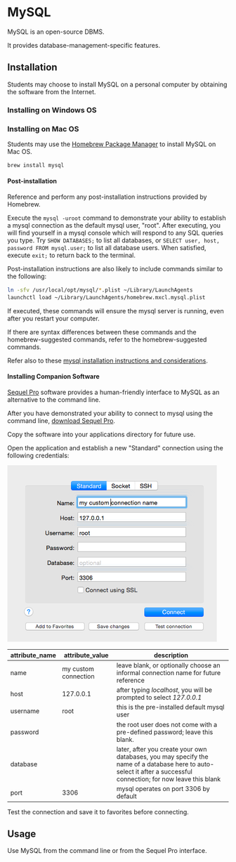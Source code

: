 # MySQL

MySQL is an open-source DBMS.

It provides database-management-specific features.

## Installation

Students may choose to install MySQL on a personal computer by obtaining the software from the Internet.

### Installing on Windows OS

### Installing on Mac OS

Students may use the [Homebrew Package Manager](homebrew-package-manager.md) to install MySQL on Mac OS.

```` sh
brew install mysql
````

#### Post-installation

Reference and perform any post-installation instructions provided by Homebrew.

Execute the `mysql -uroot` command
 to demonstrate your ability to establish a mysql connection
 as the default mysql user, "root". After executing, you will find yourself in a mysql console which will respond to any SQL queries you type. Try `SHOW DATABASES;` to list all databases, or `SELECT user, host, password FROM mysql.user;` to list all database users. When satisfied, execute `exit;` to return back to the  terminal.

Post-installation instructions are also likely to include commands similar to the following:

```` sh
ln -sfv /usr/local/opt/mysql/*.plist ~/Library/LaunchAgents
launchctl load ~/Library/LaunchAgents/homebrew.mxcl.mysql.plist
````

If executed, these commands will ensure the mysql server is running, even after you restart your computer.

If there are syntax differences between these commands and the homebrew-suggested commands, refer to the homebrew-suggested commands.

Refer also to these [mysql installation instructions and considerations](http://data-creative.info/process-documentation/2015/07/18/how-to-set-up-a-mac-development-environment.html#mysql).

#### Installing Companion Software

[Sequel Pro](http://www.sequelpro.com/) software provides
 a human-friendly interface to MySQL as an alternative to the command line.

After you have demonstrated your ability to connect to mysql using the command line, [download Sequel Pro](http://www.sequelpro.com/download).

Copy the software into your applications directory for future use.

Open the application and establish a new "Standard" connection using the following credentials:

![a screenshot depicting sequel pro connection info form](/resources/images/sequel-pro-root-connection-info.png)

attribute_name | attribute_value | description
--- | --- | ---
name | my custom connection | leave blank, or optionally choose an informal connection name for future reference
host | 127.0.0.1 | after typing *localhost*, you will be prompted to select *127.0.0.1*
username | root | this is the pre-installed default mysql user
password | | the root user does not come with a pre-defined password; leave this blank.
database | | later, after you create your own databases, you may specify the name of a database here to auto-select it after a successful connection; for now leave this blank
port | 3306 | mysql operates on port 3306 by default

Test the connection and save it to favorites before connecting.

## Usage

Use MySQL from the command line or from the Sequel Pro interface.
